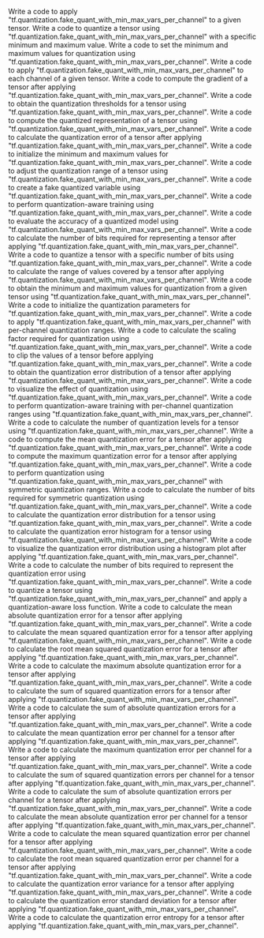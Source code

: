 Write a code to apply "tf.quantization.fake_quant_with_min_max_vars_per_channel" to a given tensor.
Write a code to quantize a tensor using "tf.quantization.fake_quant_with_min_max_vars_per_channel" with a specific minimum and maximum value.
Write a code to set the minimum and maximum values for quantization using "tf.quantization.fake_quant_with_min_max_vars_per_channel".
Write a code to apply "tf.quantization.fake_quant_with_min_max_vars_per_channel" to each channel of a given tensor.
Write a code to compute the gradient of a tensor after applying "tf.quantization.fake_quant_with_min_max_vars_per_channel".
Write a code to obtain the quantization thresholds for a tensor using "tf.quantization.fake_quant_with_min_max_vars_per_channel".
Write a code to compute the quantized representation of a tensor using "tf.quantization.fake_quant_with_min_max_vars_per_channel".
Write a code to calculate the quantization error of a tensor after applying "tf.quantization.fake_quant_with_min_max_vars_per_channel".
Write a code to initialize the minimum and maximum values for "tf.quantization.fake_quant_with_min_max_vars_per_channel".
Write a code to adjust the quantization range of a tensor using "tf.quantization.fake_quant_with_min_max_vars_per_channel".
Write a code to create a fake quantized variable using "tf.quantization.fake_quant_with_min_max_vars_per_channel".
Write a code to perform quantization-aware training using "tf.quantization.fake_quant_with_min_max_vars_per_channel".
Write a code to evaluate the accuracy of a quantized model using "tf.quantization.fake_quant_with_min_max_vars_per_channel".
Write a code to calculate the number of bits required for representing a tensor after applying "tf.quantization.fake_quant_with_min_max_vars_per_channel".
Write a code to quantize a tensor with a specific number of bits using "tf.quantization.fake_quant_with_min_max_vars_per_channel".
Write a code to calculate the range of values covered by a tensor after applying "tf.quantization.fake_quant_with_min_max_vars_per_channel".
Write a code to obtain the minimum and maximum values for quantization from a given tensor using "tf.quantization.fake_quant_with_min_max_vars_per_channel".
Write a code to initialize the quantization parameters for "tf.quantization.fake_quant_with_min_max_vars_per_channel".
Write a code to apply "tf.quantization.fake_quant_with_min_max_vars_per_channel" with per-channel quantization ranges.
Write a code to calculate the scaling factor required for quantization using "tf.quantization.fake_quant_with_min_max_vars_per_channel".
Write a code to clip the values of a tensor before applying "tf.quantization.fake_quant_with_min_max_vars_per_channel".
Write a code to obtain the quantization error distribution of a tensor after applying "tf.quantization.fake_quant_with_min_max_vars_per_channel".
Write a code to visualize the effect of quantization using "tf.quantization.fake_quant_with_min_max_vars_per_channel".
Write a code to perform quantization-aware training with per-channel quantization ranges using "tf.quantization.fake_quant_with_min_max_vars_per_channel".
Write a code to calculate the number of quantization levels for a tensor using "tf.quantization.fake_quant_with_min_max_vars_per_channel".
Write a code to compute the mean quantization error for a tensor after applying "tf.quantization.fake_quant_with_min_max_vars_per_channel".
Write a code to compute the maximum quantization error for a tensor after applying "tf.quantization.fake_quant_with_min_max_vars_per_channel".
Write a code to perform quantization using "tf.quantization.fake_quant_with_min_max_vars_per_channel" with symmetric quantization ranges.
Write a code to calculate the number of bits required for symmetric quantization using "tf.quantization.fake_quant_with_min_max_vars_per_channel".
Write a code to calculate the quantization error distribution for a tensor using "tf.quantization.fake_quant_with_min_max_vars_per_channel".
Write a code to calculate the quantization error histogram for a tensor using "tf.quantization.fake_quant_with_min_max_vars_per_channel".
Write a code to visualize the quantization error distribution using a histogram plot after applying "tf.quantization.fake_quant_with_min_max_vars_per_channel".
Write a code to calculate the number of bits required to represent the quantization error using "tf.quantization.fake_quant_with_min_max_vars_per_channel".
Write a code to quantize a tensor using "tf.quantization.fake_quant_with_min_max_vars_per_channel" and apply a quantization-aware loss function.
Write a code to calculate the mean absolute quantization error for a tensor after applying "tf.quantization.fake_quant_with_min_max_vars_per_channel".
Write a code to calculate the mean squared quantization error for a tensor after applying "tf.quantization.fake_quant_with_min_max_vars_per_channel".
Write a code to calculate the root mean squared quantization error for a tensor after applying "tf.quantization.fake_quant_with_min_max_vars_per_channel".
Write a code to calculate the maximum absolute quantization error for a tensor after applying "tf.quantization.fake_quant_with_min_max_vars_per_channel".
Write a code to calculate the sum of squared quantization errors for a tensor after applying "tf.quantization.fake_quant_with_min_max_vars_per_channel".
Write a code to calculate the sum of absolute quantization errors for a tensor after applying "tf.quantization.fake_quant_with_min_max_vars_per_channel".
Write a code to calculate the mean quantization error per channel for a tensor after applying "tf.quantization.fake_quant_with_min_max_vars_per_channel".
Write a code to calculate the maximum quantization error per channel for a tensor after applying "tf.quantization.fake_quant_with_min_max_vars_per_channel".
Write a code to calculate the sum of squared quantization errors per channel for a tensor after applying "tf.quantization.fake_quant_with_min_max_vars_per_channel".
Write a code to calculate the sum of absolute quantization errors per channel for a tensor after applying "tf.quantization.fake_quant_with_min_max_vars_per_channel".
Write a code to calculate the mean absolute quantization error per channel for a tensor after applying "tf.quantization.fake_quant_with_min_max_vars_per_channel".
Write a code to calculate the mean squared quantization error per channel for a tensor after applying "tf.quantization.fake_quant_with_min_max_vars_per_channel".
Write a code to calculate the root mean squared quantization error per channel for a tensor after applying "tf.quantization.fake_quant_with_min_max_vars_per_channel".
Write a code to calculate the quantization error variance for a tensor after applying "tf.quantization.fake_quant_with_min_max_vars_per_channel".
Write a code to calculate the quantization error standard deviation for a tensor after applying "tf.quantization.fake_quant_with_min_max_vars_per_channel".
Write a code to calculate the quantization error entropy for a tensor after applying "tf.quantization.fake_quant_with_min_max_vars_per_channel".